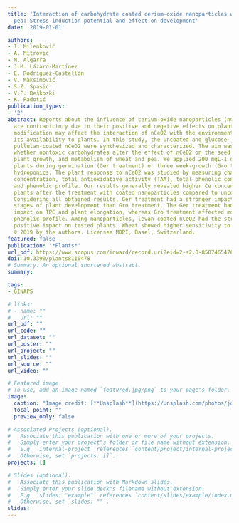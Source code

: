 ```yaml
---
title: 'Interaction of carbohydrate coated cerium-oxide nanoparticles with wheat and
  pea: Stress induction potential and effect on development'
date: '2019-01-01'

authors:
- I. Milenković
- A. Mitrović
- M. Algarra
- J.M. Lázaro-Martínez
- E. Rodríguez-Castellón
- V. Maksimović
- S.Z. Spasić
- V.P. Beškoski
- K. Radotić
publication_types:
- '2'
abstract: Reports about the influence of cerium-oxide nanoparticles (nCeO2) on plants
  are contradictory due to their positive and negative effects on plants. Surface
  modification may affect the interaction of nCeO2 with the environment, and hence
  its availability to plants. In this study, the uncoated and glucose-, levan-, and
  pullulan-coated nCeO2 were synthesized and characterized. The aim was to determine
  whether nontoxic carbohydrates alter the effect of nCeO2 on the seed germination,
  plant growth, and metabolism of wheat and pea. We applied 200 mgL-1 of nCeO2 on
  plants during germination (Ger treatment) or three week-growth (Gro treatment) in
  hydroponics. The plant response to nCeO2 was studied by measuring changes in Ce
  concentration, total antioxidative activity (TAA), total phenolic content (TPC),
  and phenolic profile. Our results generally revealed higher Ce concentration in
  plants after the treatment with coated nanoparticles compared to uncoated ones.
  Considering all obtained results, Ger treatment had a stronger impact on the later
  stages of plant development than Gro treatment. The Ger treatment had a stronger
  impact on TPC and plant elongation, whereas Gro treatment affected more TAA and
  phenolic profile. Among nanoparticles, levan-coated nCeO2 had the strongest and
  positive impact on tested plants. Wheat showed higher sensitivity to all treatments.
  © 2019 by the authors. Licensee MDPI, Basel, Switzerland.
featured: false
publication: '*Plants*'
url_pdf: https://www.scopus.com/inward/record.uri?eid=2-s2.0-85074654761&doi=10.3390%2fplants8110478&partnerID=40&md5=53573997dad37406c7cd6b14bfafca01
doi: 10.3390/plants8110478
# Summary. An optional shortened abstract.
summary: 

tags:
- GINAPS

# links:
# - name: ""
#   url: ""
url_pdf: ""
url_code: ""
url_dataset: ""
url_poster: ""
url_project: ""
url_slides: ""
url_source: ""
url_video: ""

# Featured image
# To use, add an image named `featured.jpg/png` to your page"s folder. 
image:
  caption: "Image credit: [**Unsplash**](https://unsplash.com/photos/jdD8gXaTZsc)"
  focal_point: ""
  preview_only: false

# Associated Projects (optional).
#   Associate this publication with one or more of your projects.
#   Simply enter your project"s folder or file name without extension.
#   E.g. `internal-project` references `content/project/internal-project/index.md`.
#   Otherwise, set `projects: []`.
projects: []

# Slides (optional).
#   Associate this publication with Markdown slides.
#   Simply enter your slide deck"s filename without extension.
#   E.g. `slides: "example"` references `content/slides/example/index.md`.
#   Otherwise, set `slides: ""`.
slides:
---
```



